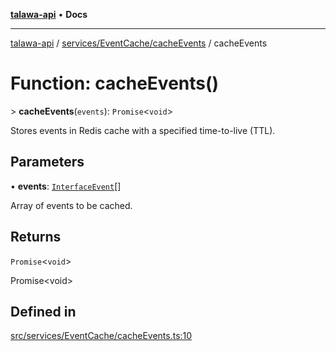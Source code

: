 [**talawa-api**](../../../../README.md) • **Docs**

***

[talawa-api](../../../../modules.md) / [services/EventCache/cacheEvents](../README.md) / cacheEvents

# Function: cacheEvents()

\> **cacheEvents**(`events`): `Promise`\<`void`\>

Stores events in Redis cache with a specified time-to-live (TTL).

## Parameters

• **events**: [`InterfaceEvent`](../../../../models/Event/interfaces/InterfaceEvent.md)[]

Array of events to be cached.

## Returns

`Promise`\<`void`\>

Promise\<void\>

## Defined in

[src/services/EventCache/cacheEvents.ts:10](https://github.com/PalisadoesFoundation/talawa-api/blob/5e38dbf44e47f2fc703410fad29ab5c8f7f26c77/src/services/EventCache/cacheEvents.ts#L10)
